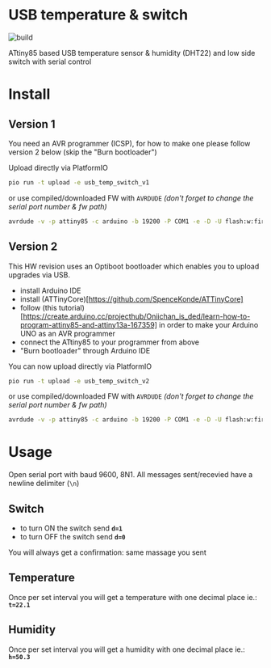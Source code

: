 # USB temperature & switch
![build](https://github.com/pilotak/usb-temp-switch/workflows/build/badge.svg)

ATtiny85 based USB temperature sensor & humidity (DHT22) and low side switch with serial control

# Install

## Version 1
You need an AVR programmer (ICSP), for how to make one please follow version 2 below (skip the "Burn bootloader")

Upload directly via PlatformIO
```sh
pio run -t upload -e usb_temp_switch_v1
```
or use compiled/downloaded FW with `AVRDUDE` _(don't forget to change the serial port number & fw path)_
```sh
avrdude -v -p attiny85 -c arduino -b 19200 -P COM1 -e -D -U flash:w:firmware.hex:i
```

## Version 2
This HW revision uses an Optiboot bootloader which enables you to upload upgrades via USB.
- install Arduino IDE
- install (ATTinyCore)[https://github.com/SpenceKonde/ATTinyCore]
- follow (this tutorial)[https://create.arduino.cc/projecthub/Oniichan_is_ded/learn-how-to-program-attiny85-and-attiny13a-167359] in order to make your Arduino UNO as an AVR programmer
- connect the ATtiny85 to your programmer from above
- "Burn bootloader" through Arduino IDE

You can now upload directly via PlatformIO
```sh
pio run -t upload -e usb_temp_switch_v2
```
or use compiled/downloaded FW with `AVRDUDE` _(don't forget to change the serial port number & fw path)_
```sh
avrdude -v -p attiny85 -c arduino -b 19200 -P COM1 -e -D -U flash:w:firmware.hex:i
```

# Usage
Open serial port with baud 9600, 8N1. All messages sent/recevied have a newline delimiter (`\n`)

## Switch
- to turn ON the switch send **`d=1`**
- to turn OFF the switch send **`d=0`**

You will always get a confirmation: same massage you sent

## Temperature
Once per set interval you will get a temperature with one decimal place ie.: **`t=22.1`**

## Humidity
Once per set interval you will get a humidity with one decimal place ie.: **`h=50.3`**
